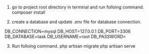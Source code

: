 1. go to project root directory in terminal and run folloing command.
composer install

2. create a database and update .env file for database connection.

DB_CONNECTION=mysql
DB_HOST=127.0.0.1
DB_PORT=3306
DB_DATABASE=task
DB_USERNAME=root
DB_PASSWORD=

3. Run folloing command.
php artisan migrate
php artisan serve